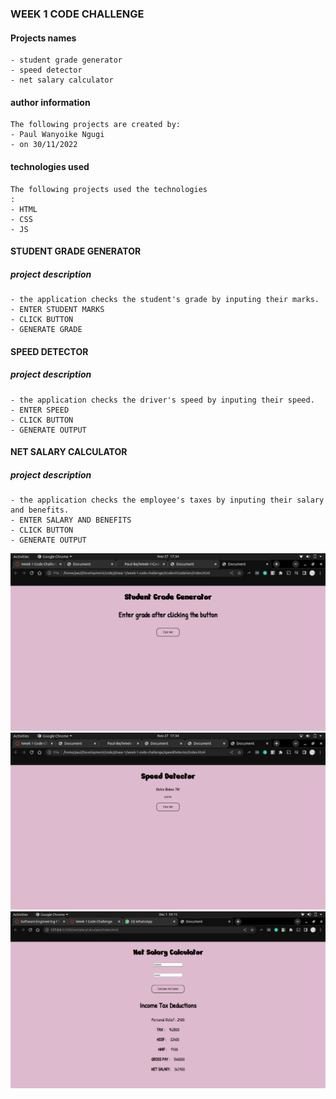 ### WEEK 1 CODE CHALLENGE
#### Projects names
    - student grade generator
    - speed detector
    - net salary calculator
#### author information
    The following projects are created by:
    - Paul Wanyoike Ngugi
    - on 30/11/2022
#### technologies used
    The following projects used the technologies
    :
    - HTML
    - CSS
    - JS

#### STUDENT GRADE GENERATOR
##### project description
    - the application checks the student's grade by inputing their marks.
    - ENTER STUDENT MARKS
    - CLICK BUTTON
    - GENERATE GRADE

#### SPEED DETECTOR
##### project description
    - the application checks the driver's speed by inputing their speed.
    - ENTER SPEED 
    - CLICK BUTTON
    - GENERATE OUTPUT

#### NET SALARY CALCULATOR
##### project description
    - the application checks the employee's taxes by inputing their salary and benefits.
    - ENTER SALARY AND BENEFITS
    - CLICK BUTTON
    - GENERATE OUTPUT

![Screenshot](gradegen.png)
![Screenshot](speeddetector.png)
![Screenshot](netsalary1.png)